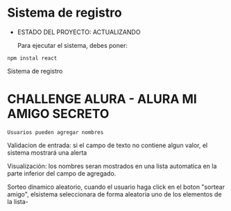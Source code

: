 <h1>Sistema de registro</h1>

  - ESTADO DEL PROYECTO: ACTUALIZANDO

    Para ejecutar el sistema, debes poner:

```npm instal react```

Sistema de registro

# CHALLENGE ALURA - ALURA MI AMIGO SECRETO #

```Usuarios pueden agregar nombres```

Validacion de entrada: si el campo de texto no contiene algun valor, el sistema mostrará una alerta 

Visualización: los nombres seran mostrados en una lista automatica en la parte inferior del campo de agregado.

Sorteo dinamico aleatorio, cuando el usuario haga click en el boton "sortear amigo", elsistema seleccionara de forma aleatoria uno de los elementos de la lista-
